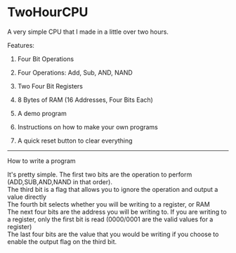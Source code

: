 # TwoHourCPU
A very simple CPU that I made in a little over two hours.

Features:

1. Four Bit Operations

2. Four Operations: Add, Sub, AND, NAND

3. Two Four Bit Registers

4. 8 Bytes of RAM (16 Addresses, Four Bits Each)

5. A demo program

6. Instructions on how to make your own programs

7. A quick reset button to clear everything

____________________________________
How to write a program

It's pretty simple. The first two bits are the operation to perform (ADD,SUB,AND,NAND in that order).  
The third bit is a flag that allows you to ignore the operation and output a value directly  
The fourth bit selects whether you will be writing to a register, or RAM  
The next four bits are the address you will be writing to. If you are writing to a register, only the first bit is read (0000/0001 are the valid values for a register)  
The last four bits are the value that you would be writing if you choose to enable the output flag on the third bit.
